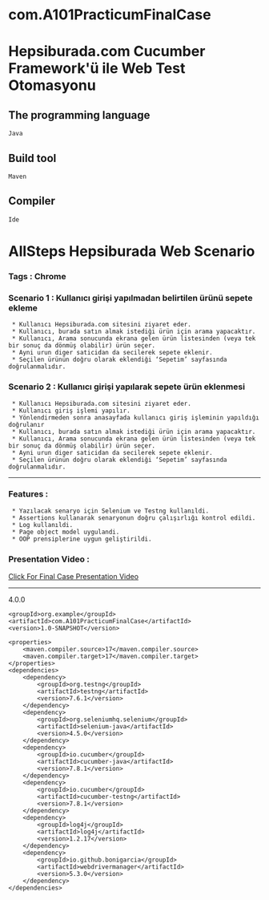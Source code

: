 # com.A101PracticumFinalCase

# Hepsiburada.com Cucumber Framework'ü ile Web Test Otomasyonu 
 


## The programming language
    Java

## Build tool
    Maven

## Compiler
    Ide
 

# AllSteps Hepsiburada Web Scenario

### Tags : Chrome

 ### Scenario 1 : Kullanıcı girişi yapılmadan belirtilen ürünü sepete ekleme

     * Kullanıcı Hepsiburada.com sitesini ziyaret eder.
     * Kullanıcı, burada satın almak istediği ürün için arama yapacaktır.
     * Kullanıcı, Arama sonucunda ekrana gelen ürün listesinden (veya tek bir sonuç da dönmüş olabilir) ürün seçer.
     * Ayni urun diger saticidan da secilerek sepete eklenir.
     * Seçilen ürünün doğru olarak eklendiği ‘Sepetim’ sayfasında doğrulanmalıdır.
   
  
   
 ### Scenario 2 : Kullanıcı girişi yapılarak sepete ürün eklenmesi

     * Kullanıcı Hepsiburada.com sitesini ziyaret eder.
     * Kullanıcı giriş işlemi yapılır.
     * Yönlendirmeden sonra anasayfada kullanıcı giriş işleminin yapıldığı doğrulanır
     * Kullanıcı, burada satın almak istediği ürün için arama yapacaktır.
     * Kullanıcı, Arama sonucunda ekrana gelen ürün listesinden (veya tek bir sonuç da dönmüş olabilir) ürün seçer.
     * Ayni urun diger saticidan da secilerek sepete eklenir.
     * Seçilen ürünün doğru olarak eklendiği ‘Sepetim’ sayfasında doğrulanmalıdır.
    
  ----
  
  ### Features :
  
     * Yazılacak senaryo için Selenium ve Testng kullanıldi.
     * Assertions kullanarak senaryonun doğru çalışırlığı kontrol edildi.
     * Log kullanıldi.
     * Page object model uygulandi.
     * OOP prensiplerine uygun geliştirildi.
     
  ### Presentation Video :

[Click For Final Case Presentation Video ]( https://www.loom.com/share/1e0b30cf1e834ad1b24fd3049a83ba4b "Sunum Videosu")
     
  ----
  
  
  <?xml version="1.0" encoding="UTF-8"?>
<project xmlns="http://maven.apache.org/POM/4.0.0"
         xmlns:xsi="http://www.w3.org/2001/XMLSchema-instance"
         xsi:schemaLocation="http://maven.apache.org/POM/4.0.0 http://maven.apache.org/xsd/maven-4.0.0.xsd">
    <modelVersion>4.0.0</modelVersion>

    <groupId>org.example</groupId>
    <artifactId>com.A101PracticumFinalCase</artifactId>
    <version>1.0-SNAPSHOT</version>

    <properties>
        <maven.compiler.source>17</maven.compiler.source>
        <maven.compiler.target>17</maven.compiler.target>
    </properties>
    <dependencies>
        <dependency>
            <groupId>org.testng</groupId>
            <artifactId>testng</artifactId>
            <version>7.6.1</version>
        </dependency>
        <dependency>
            <groupId>org.seleniumhq.selenium</groupId>
            <artifactId>selenium-java</artifactId>
            <version>4.5.0</version>
        </dependency>
        <dependency>
            <groupId>io.cucumber</groupId>
            <artifactId>cucumber-java</artifactId>
            <version>7.8.1</version>
        </dependency>
        <dependency>
            <groupId>io.cucumber</groupId>
            <artifactId>cucumber-testng</artifactId>
            <version>7.8.1</version>
        </dependency>
        <dependency>
            <groupId>log4j</groupId>
            <artifactId>log4j</artifactId>
            <version>1.2.17</version>
        </dependency>
        <dependency>
            <groupId>io.github.bonigarcia</groupId>
            <artifactId>webdrivermanager</artifactId>
            <version>5.3.0</version>
        </dependency>
    </dependencies>

</project>

  
  
